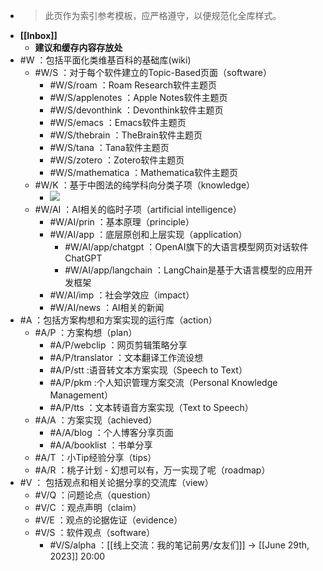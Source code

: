 - > 此页作为索引参考模板，应严格遵守，以便规范化全库样式。
- **[[Inbox]]**
    - __建议和缓存内容存放处__
- #W ：包括平面化类维基百科的基础库(wiki)
    - #W/S ：对于每个软件建立的Topic-Based页面（software）
        - #W/S/roam ：Roam Research软件主题页
        - #W/S/applenotes ：Apple Notes软件主题页
        - #W/S/devonthink ：Devonthink软件主题页
        - #W/S/emacs ：Emacs软件主题页
        - #W/S/thebrain ：TheBrain软件主题页
        - #W/S/tana ：Tana软件主题页
        - #W/S/zotero ：Zotero软件主题页
        - #W/S/mathematica ：Mathematica软件主题页
    - #W/K ：基于中图法的纯学科向分类子项（knowledge）
        - ![](https://firebasestorage.googleapis.com/v0/b/firescript-577a2.appspot.com/o/imgs%2Fapp%2FInsightSphere%2Fm4Uhp-C3xo.png?alt=media&token=8e169ff8-03a7-45d6-a841-ea5f9508d928)
    - #W/AI ：AI相关的临时子项（artificial intelligence）
        - #W/AI/prin ：基本原理（principle）
        - #W/AI/app ：底层原创和上层实现（application）
            - #W/AI/app/chatgpt ：OpenAI旗下的大语言模型网页对话软件ChatGPT
            - #W/AI/app/langchain ：LangChain是基于大语言模型的应用开发框架
        - #W/AI/imp ：社会学效应（impact）
        - #W/AI/news ：AI相关的新闻
- #A ：包括方案构想和方案实现的运行库（action）
    - #A/P ：方案构想（plan）
        - #A/P/webclip ：网页剪辑策略分享
        - #A/P/translator ：文本翻译工作流设想
        - #A/P/stt :语音转文本方案实现（Speech to Text）
        - #A/P/pkm :个人知识管理方案交流（Personal Knowledge Management）
        - #A/P/tts ：文本转语音方案实现（Text to Speech）
    - #A/A ：方案实现（achieved）
        - #A/A/blog ：个人博客分享页面
        - #A/A/booklist ：书单分享
    - #A/T ：小Tip经验分享（tips）
    - #A/R ：桃子计划 - 幻想可以有，万一实现了呢（roadmap）
- #V ： 包括观点和相关论据分享的交流库（view）
    - #V/Q ：问题论点（question）
    - #V/C ：观点声明（claim）
    - #V/E ：观点的论据佐证（evidence）
    - #V/S ：软件观点（software）
        - #V/S/alpha ：[[线上交流：我的笔记前男/女友们]] -> [[June 29th, 2023]] 20:00
